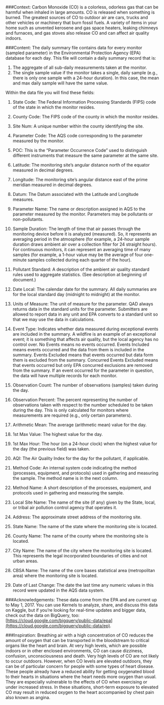 ###Context: 
Carbon Monoxide (CO) is a colorless, odorless gas that can be harmful when inhaled in large amounts. CO is released when something is burned. The greatest sources of CO to outdoor air are cars, trucks and other vehicles or machinery that burn fossil fuels. A variety of items in your home such as unvented kerosene and gas space heaters, leaking chimneys and furnaces, and gas stoves also release CO and can affect air quality indoors.

###Content: 
The daily summary file contains data for every monitor (sampled parameter) in the Environmental Protection Agency (EPA) database for each day. This file will contain a daily summary record that is:

1. The aggregate of all sub-daily measurements taken at the monitor.
2. The single sample value if the monitor takes a single, daily sample (e.g., there is only one sample with a 24-hour duration). In this case, the mean and max daily sample will have the same value.


Within the data file you will find these fields:
1. State Code: The Federal Information Processing Standards (FIPS) code of the state in which the monitor resides.

2. County Code: The FIPS code of the county in which the monitor resides.

3. Site Num: A unique number within the county identifying the site.

4. Parameter Code: The AQS code corresponding to the parameter measured by the monitor.

5. POC: This is the “Parameter Occurrence Code” used to distinguish different instruments that measure the same parameter at the same site.

6. Latitude: The monitoring site’s angular distance north of the equator measured in decimal degrees.

7. Longitude: The monitoring site’s angular distance east of the prime meridian measured in decimal degrees.

8. Datum: The Datum associated with the Latitude and Longitude measures.

9. Parameter Name: The name or description assigned in AQS to the parameter measured by the monitor. Parameters may be pollutants or non-pollutants.

10. Sample Duration: The length of time that air passes through the monitoring device before it is analyzed (measured). So, it represents an averaging period in the atmosphere (for example, a 24-hour sample duration draws ambient air over a collection filter for 24 straight hours). For continuous monitors, it can represent an averaging time of many samples (for example, a 1-hour value may be the average of four one-minute samples collected during each quarter of the hour).

11. Pollutant Standard: A description of the ambient air quality standard rules used to aggregate statistics. (See description at beginning of document.)

12. Date Local: The calendar date for the summary. All daily summaries are for the local standard day (midnight to midnight) at the monitor.

13. Units of Measure: The unit of measure for the parameter. QAD always returns data in the standard units for the parameter. Submitters are allowed to report data in any unit and EPA converts to a standard unit so that we may use the data in calculations.

14. Event Type: Indicates whether data measured during exceptional events are included in the summary. A wildfire is an example of an exceptional event; it is something that affects air quality, but the local agency has no control over. No Events means no events occurred. Events Included means events occurred and the data from them is included in the summary. Events Excluded means that events occurred but data form them is excluded from the summary. Concurred Events Excluded means that events occurred but only EPA concurred exclusions are removed from the summary. If an event occurred for the parameter in question, the data will have multiple records for each monitor.

15. Observation Count: The number of observations (samples) taken during the day.

16. Observation Percent: The percent representing the number of observations taken with respect to the number scheduled to be taken during the day. This is only calculated for monitors where measurements are required (e.g., only certain parameters).

17. Arithmetic Mean: The average (arithmetic mean) value for the day.

18. 1st Max Value: The highest value for the day.

19. 1st Max Hour: The hour (on a 24-hour clock) when the highest value for the day (the previous field) was taken.

20. AQI: The Air Quality Index for the day for the pollutant, if applicable.

21. Method Code:  An internal system code indicating the method (processes, equipment, and protocols) used in gathering and measuring the sample. The method name is in the next column.

22. Method Name: A short description of the processes, equipment, and protocols used in gathering and measuring the sample.

23. Local Site Name: The name of the site (if any) given by the State, local, or tribal air pollution control agency that operates it.

24. Address: The approximate street address of the monitoring site.

25. State Name: The name of the state where the monitoring site is located.

26. County Name: The name of the county where the monitoring site is located.

27. City Name: The name of the city where the monitoring site is located. This represents the legal incorporated boundaries of cities and not urban areas.

28. CBSA Name: The name of the core bases statistical area (metropolitan area) where the monitoring site is located.

29. Date of Last Change: The date the last time any numeric values in this record were updated in the AQS data system.



###Acknowledgements:
These data come from the EPA and are current up to May 1, 2017. You can use Kernels to analyze, share, and discuss this data on Kaggle, but if you’re looking for real-time updates and bigger data, check out the data on BigQuery, too: [https://cloud.google.com/bigquery/public-data/epa](https://cloud.google.com/bigquery/public-data/ep).

###Inspiration: 
Breathing air with a high concentration of CO reduces the amount of oxygen that can be transported in the bloodstream to critical organs like the heart and brain. At very high levels, which are  possible indoors or in other enclosed environments, CO can cause dizziness, confusion, unconsciousness and death. Very high levels of CO are not likely to occur outdoors. However, when CO levels are elevated outdoors, they can be of particular concern for people with some types of heart disease. These people already have a reduced ability for getting oxygenated blood to their hearts in situations where the heart needs more oxygen than usual. They are especially vulnerable to the effects of CO when exercising or under increased stress. In these situations, short-term exposure to elevated CO may result in reduced oxygen to the heart accompanied by chest pain also known as angina.
